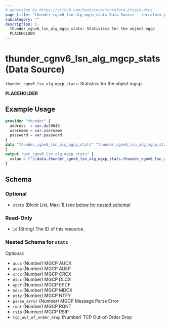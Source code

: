 ```yaml
---
# generated by https://github.com/hashicorp/terraform-plugin-docs
page_title: "thunder_cgnv6_lsn_alg_mgcp_stats Data Source - terraform-provider-thunder"
subcategory: ""
description: |-
  thunder_cgnv6_lsn_alg_mgcp_stats: Statistics for the object mgcp
  PLACEHOLDER
---
```


# thunder_cgnv6_lsn_alg_mgcp_stats (Data Source)

`thunder_cgnv6_lsn_alg_mgcp_stats`: Statistics for the object mgcp

__PLACEHOLDER__

## Example Usage

```terraform
provider "thunder" {
  address  = var.dut9049
  username = var.username
  password = var.password
}
data "thunder_cgnv6_lsn_alg_mgcp_stats" "thunder_cgnv6_lsn_alg_mgcp_stats" {
}
output "get_cgnv6_lsn_alg_mgcp_stats" {
  value = ["${data.thunder_cgnv6_lsn_alg_mgcp_stats.thunder_cgnv6_lsn_alg_mgcp_stats}"]
}
```

<!-- schema generated by tfplugindocs -->
## Schema

### Optional

- `stats` (Block List, Max: 1) (see [below for nested schema](#nestedblock--stats))

### Read-Only

- `id` (String) The ID of this resource.

<a id="nestedblock--stats"></a>
### Nested Schema for `stats`

Optional:

- `aucx` (Number) MGCP AUCX
- `auep` (Number) MGCP AUEP
- `crcx` (Number) MGCP CRCX
- `dlcx` (Number) MGCP DLCX
- `epcf` (Number) MGCP EPCF
- `mdcx` (Number) MGCP MDCX
- `ntfy` (Number) MGCP NTFY
- `parse_error` (Number) MGCP Message Parse Error
- `rqnt` (Number) MGCP RQNT
- `rsip` (Number) MGCP RSIP
- `tcp_out_of_order_drop` (Number) TCP Out-of-Order Drop


